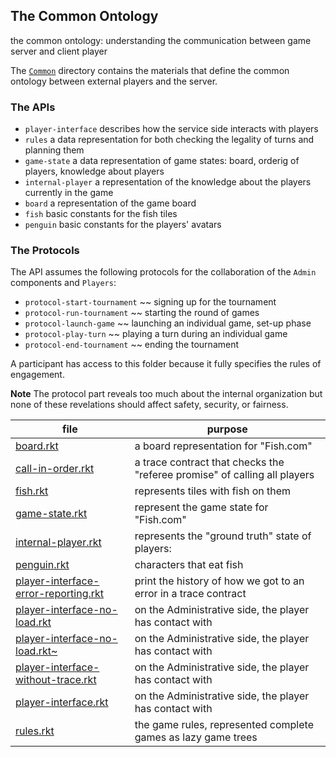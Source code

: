 ## The Common Ontology

the common ontology: understanding the communication between game server and client player

The [`Common`](Common/) directory contains the materials that define
the common ontology between external players and the server.

### The APIs

- `player-interface` describes how the service side interacts with players 
- `rules` a data representation for both checking the legality of turns and planning them
- `game-state` a data representation of game states: board, orderig of players, knowledge about players 
- `internal-player` a representation of the knowledge about the players currently in the game 
- `board` a representation of the game board
- `fish` basic constants for the fish tiles
- `penguin` basic constants for the players' avatars 

### The Protocols 

The API assumes the following protocols for the collaboration of the
`Admin` components and `Players`:

- `protocol-start-tournament` ~~ signing up for the tournament
- `protocol-run-tournament` ~~ starting  the round of games 
- `protocol-launch-game` ~~ launching an individual game, set-up phase 
- `protocol-play-turn` ~~ playing a turn during an individual game
- `protocol-end-tournament` ~~ ending the tournament 

A participant has access to this folder because it fully specifies the
rules of engagement.

**Note** The protocol part reveals too much about the internal
organization but none of these revelations should affect safety,
security, or fairness.

| file | purpose |
|--------------------- | ------- |
| [board.rkt](board.rkt) | a board representation for "Fish.com" | 
| [call-in-order.rkt](call-in-order.rkt) | a trace contract that checks the "referee promise" of calling all players | 
| [fish.rkt](fish.rkt) | represents tiles with fish on them | 
| [game-state.rkt](game-state.rkt) | represent the game state for "Fish.com" | 
| [internal-player.rkt](internal-player.rkt) | represents the "ground truth" state of players: | 
| [penguin.rkt](penguin.rkt) | characters that eat fish | 
| [player-interface-error-reporting.rkt](player-interface-error-reporting.rkt) | print the history of how we got to an error in a trace contract | 
| [player-interface-no-load.rkt](player-interface-no-load.rkt) | on the Administrative side, the player has contact with | 
| [player-interface-no-load.rkt~](player-interface-no-load.rkt~) | on the Administrative side, the player has contact with | 
| [player-interface-without-trace.rkt](player-interface-without-trace.rkt) | on the Administrative side, the player has contact with | 
| [player-interface.rkt](player-interface.rkt) | on the Administrative side, the player has contact with | 
| [rules.rkt](rules.rkt) | the game rules, represented complete games as lazy game trees | 
